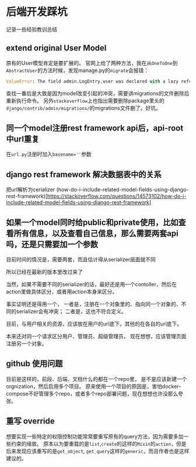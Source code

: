 # 后端开发踩坑

记录一些经验教训总结

## extend original User Model

原有的User模型肯定是要扩展的。
官网上给了两种方法，我在从`OneToOne`到`AbstractUser`的方法时候，发现manage.py的`migrate`会报错：
```python
ValueError: The field admin.LogEntry.user was declared with a lazy reference to 'users.userprofile', but ... not installed/reference.
```
查找一番后是大致是因为model改变引起的冲突，需要讲migrations的文件删除后重新执行命令。
另外`stackoverflow`上也指出需要删除package里头的`django/contrib/admin/migrations/`的migrations文件删了。好坑。

## 同一个model注册rest framework api后，api-root 中url重复

在`url.py`注册时加入`basename=''`参数

## django rest framework 解决数据表中的关系

把url解析为cerializer
(how-do-i-include-related-model-fields-using-django-rest-framework)[https://stackoverflow.com/questions/14573102/how-do-i-include-related-model-fields-using-django-rest-framework]

## 如果一个model同时给public和private使用，比如查看所有信息，以及查看自己信息，那么需要两套api吗，还是只需要加一个参数

目前时间的情况是，需要两套，而且估计得从serializer层面就不同

所以已经在最新的版本里改过来了

当然，如果不需要不同的serializer的话，最好还是用一个contoller，然后在action里做具体区分，或者用action本身来区分。

事实证明还是得用一个，
一者是，注册在一个对象里的、指向同一个对象的、不同的serializer会有冲突；
二者是，这也不符合定义。

目前，与用户相关的资源，应该放在用户的url底下。其他的在各自的url底下。

本来还对同一个请求区分用户、管理员、超级管理员，
现在想想，应该管理页面注册另一个对象。


## github 使用问题

目前是这样的，前段、后端、文档什么的都在一个repo里，
是不是应该新建一个orgnization，然后启用多个项目。
原来使用一个项目的原因是，害怕docker-compose不好管理多个repo，或者多个repo部署问题，现在想想也许没那么夸张。


## 重写 override

想要实现一些特定的权限控制功能常常要重写原有的query方法，因为需要多加一些约束的缘故。
原本以为要重载的是`list`,`create`的这样的`Mixin`的`action`，但是后来发现应该重写的是`get_object`,
`get_query`这样的`generic`，而且作者也是这样建议的。